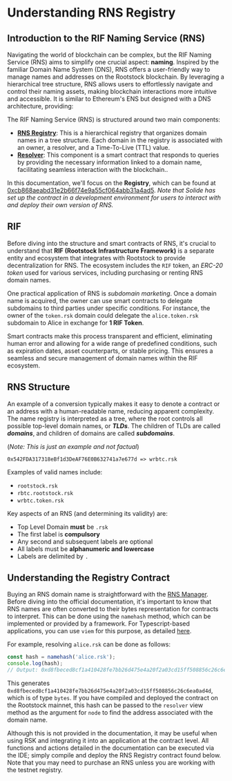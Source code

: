 # Understanding RNS Registry

## Introduction to the RIF Naming Service (RNS)

Navigating the world of blockchain can be complex, but the RIF Naming Service (RNS) aims to simplify one crucial aspect: **naming**. Inspired by the familiar Domain Name System (DNS), RNS offers a user-friendly way to manage names and addresses on the Rootstock blockchain. By leveraging a hierarchical tree structure, RNS allows users to effortlessly navigate and control their naming assets, making blockchain interactions more intuitive and accessible. It is similar to Ethereum's ENS but designed with a DNS architecture, providing:

The RIF Naming Service (RNS) is structured around two main components:
- **[RNS Registry](https://dev.rootstock.io/rif/rns/architecture/registry)**: This is a hierarchical registry that organizes domain names in a tree structure. Each domain in the registry is associated with an owner, a resolver, and a Time-To-Live (TTL) value.
- **[Resolver](https://dev.rootstock.io/rif/rns/architecture/MultiCryptoResolver)**: This component is a smart contract that responds to queries by providing the necessary information linked to a domain name, facilitating seamless interaction with the blockchain..

In this documentation, we'll focus on the **Registry**, which can be found at [0xcb868aeabd31e2b66f74e9a55cf064abb31a4ad5](https://rootstock.blockscout.com/address/0xcb868aeabd31e2b66f74e9a55cf064abb31a4ad5). *Note that Solide has set up the contract in a development environment for users to interact with and deploy their own version of RNS.*
## RIF

Before diving into the structure and smart contracts of RNS, it's crucial to understand that **RIF (Rootstock Infrastructure Framework)** is a separate entity and ecosystem that integrates with Rootstock to provide decentralization for RNS. The ecosystem includes the `RIF` token, an *ERC-20 token* used for various services, including purchasing or renting RNS domain names.

One practical application of RNS is *subdomain marketing*. Once a domain name is acquired, the owner can use smart contracts to delegate subdomains to third parties under specific conditions. For instance, the owner of the `token.rsk` domain could delegate the `alice.token.rsk` subdomain to Alice in exchange for **1 RIF Token**.

Smart contracts make this process transparent and efficient, eliminating human error and allowing for a wide range of predefined conditions, such as expiration dates, asset counterparts, or stable pricing. This ensures a seamless and secure management of domain names within the RIF ecosystem.
## RNS Structure

An example of a conversion typically makes it easy to denote a contract or an address with a human-readable name, reducing apparent complexity. The name registry is interpreted as a tree, where the root controls all possible top-level domain names, or **_TLDs_**. The children of TLDs are called **_domains_**, and children of domains are called **_subdomains_**.

(*Note: This is just an example and not factual*)
```
0x542FDA317318eBf1d3DeAF76E0B632741a7e677d => wrbtc.rsk
```

Examples of valid names include:
- `rootstock.rsk`
- `rbtc.rootstock.rsk`
- `wrbtc.token.rsk`

Key aspects of an RNS (and determining its validity) are:
- Top Level Domain **must** be `.rsk`
- The first label is **compulsory**
- Any second and subsequent labels are optional
- All labels must be **alphanumeric and lowercase**
- Labels are delimited by `.`

## Understanding the Registry Contract

Buying an RNS domain name is straightforward with the [RNS Manager](https://beta.manager.rns.rifos.org/). Before diving into the official documentation, it's important to know that RNS names are often converted to their bytes representation for contracts to interpret. This can be done using the `namehash` method, which can be implemented or provided by a framework. For Typescript-based applications, you can use `viem` for this purpose, as detailed [here](https://viem.sh/docs/ens/utilities/namehash.html).

For example, resolving `alice.rsk` can be done as follows:
```typescript
const hash = namehash('alice.rsk');
console.log(hash);
// Output: 0xd8fbeced8cf1a410428fe7bb26d475e4a20f2a03cd15ff508856c26c6ea0ad4d
```
This generates `0xd8fbeced8cf1a410428fe7bb26d475e4a20f2a03cd15ff508856c26c6ea0ad4d`, which is of type `bytes`. If you have compiled and deployed the contract on the Rootstock mainnet, this hash can be passed to the `resolver` view method as the argument for `node` to find the address associated with the domain name.

Although this is not provided in the documentation, it may be useful when using RSK and integrating it into an application at the contract level. All functions and actions detailed in the documentation can be executed via the IDE; simply compile and deploy the RNS Registry contract found below. Note that you may need to purchase an RNS unless you are working with the testnet registry.